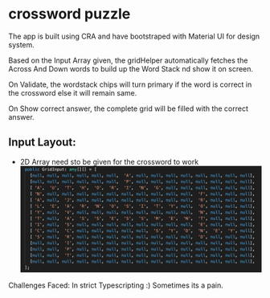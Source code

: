# crossword puzzle

The app is built using CRA and have bootstraped with Material UI for design system.

Based on the Input Array given, the gridHelper automatically fetches the Across And Down words to build up the Word Stack nd show it on screen.

On Validate, the wordstack chips will turn primary if the word is correct in the crossword else it will remain same.

On Show correct answer, the complete grid will be filled with the correct answer.

## Input Layout:
* 2D Array need sto be given for the crossword to work
![Input given to the CrossWord](public/inputGrid.png)

Challenges Faced: In strict Typescripting :) Sometimes its a pain.